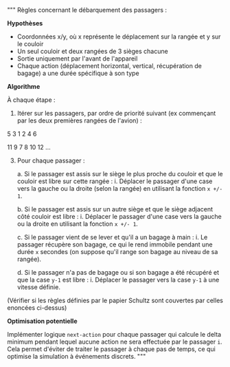 """
Règles concernant le débarquement des passagers :

**Hypothèses**

* Coordonnées x/y, où x représente le déplacement sur la rangée et y sur le couloir
* Un seul couloir et deux rangées de 3 sièges chacune
* Sortie uniquement par l'avant de l'appareil
* Chaque action (déplacement horizontal, vertical, récupération de bagage) a une durée spécifique à son type

**Algorithme**

À chaque étape :

1. Itérer sur les passagers, par ordre de priorité suivant (ex commençant par les deux premières rangées de l'avion) :

5  3  1    2  4  6

11 9  7    8 10 12
...

3. Pour chaque passager :


    a. Si le passager est assis sur le siège le plus proche du couloir et que le couloir est libre sur cette rangée :
        i. Déplacer le passager d'une case vers la gauche ou la droite (selon la rangée) en utilisant la fonction `x +/- 1`.

    b. Si le passager est assis sur un autre siège et que le siège adjacent côté couloir est libre :
        i. Déplacer le passager d'une case vers la gauche ou la droite en utilisant la fonction `x +/- 1`.

    c. Si le passager vient de se lever et qu'il a un bagage à main :
        i. Le passager récupère son bagage, ce qui le rend immobile pendant une durée `x` secondes (on suppose qu'il range son bagage au niveau de sa rangée).

    d. Si le passager n'a pas de bagage ou si son bagage a été récupéré et que la case `y-1` est libre :
        i. Déplacer le passager vers la case `y-1` à une vitesse définie.


(Vérifier si les règles définies par le papier Schultz sont couvertes par celles enoncées ci-dessus)


**Optimisation potentielle**

Implémenter logique `next-action` pour chaque passager qui calcule le delta minimum pendant lequel aucune action ne
sera effectuée par le passager `i`. Cela permet d'éviter de traiter le passager à chaque pas de temps,
 ce qui optimise la simulation à événements discrets.
"""
